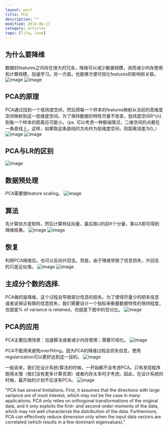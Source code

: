 ```yaml
---
layout: post
title: PCA
description: ""
modified: 2014-06-17
category: articles
tags: [life, love]
---
```


## 为什么要降维
数据的features之间存在很大的冗余，降维可以减少数据规模，进而减少内存使用和计算规模，加速学习。另一方面，也能够方便可视化features的影响和关联。
![image](/assets/post-images/2014-06-17-9508dae6-36b2-4e2d-aa10-dab2f6b6b5c1.png)
![image](/assets/post-images/2014-06-17-fb2de392-7775-4ac2-c9f4-4158e8fe14ae.png)

## PCA的原理
PCA通过找到一个低纬度空间，然后把每一个样本的features映射从当前的高维度空间映射到这一低维度空间。为了保持数据的特性尽量不改变，低纬度空间R^{n}到每一个样本的距离应可能小。（ps. 可以考虑一种极端情况，二维空间的点都在一条直线上，这样，如果取这条直线的方向作为低维度空间，则距离误差为0。）
![image](/assets/post-images/2014-06-17-8232a53a-ef44-42fc-e205-f7d02ad8db13.png)
![image](/assets/post-images/2014-06-17-ada7273f-5d30-4203-f7ba-7d834b6653f4.png)

## PCA与LR的区别

![image](/assets/post-images/2014-06-17-ba8c312b-c698-4d43-ef15-59cde00e0cec.png)

## 数据预处理
PCA需要做feature scaling。
![image](/assets/post-images/2014-06-17-70f781f1-294f-4599-a04a-53686500f60b.png)

## 算法
先计算协方差矩阵，然后计算特征向量，最后取U的前K个分量，乘以X即可得到降维结果。
![image](/assets/post-images/2014-06-17-9d0cc1a7-345f-4d5d-ead4-d2e03db91c38.png)
![image](/assets/post-images/2014-06-17-b4821e6a-c727-4a10-aab8-1b8139392bb1.png)

## 恢复
利用PCA降维后，也可以反向升回去。但是，由于降维导致了信息损失，升回去的只是近似值。
![image](/assets/post-images/2014-06-17-adf437c1-1dc1-4011-9207-e53ace68ac69.png)
![image](/assets/post-images/2014-06-17-47760a09-998c-4cf9-db43-e220b9961a45.png)


## 主成分个数的选择.
PCA做的是降维，这个过程会导致部分信息的损失。为了使得尽量少的损失信息或者说保证有限的信息损失，我们需要设计一个指标来衡量数据特性的保持程度，也就是% of variance is retained，也就是下图中的百分比。
![image](/assets/post-images/2014-06-17-9e75e2e0-1fee-45c0-a52a-91a568babdff.png)

## PCA的应用

PCA主要应用场景：加速算法或者减少内存使用；需要可视化。
![image](/assets/post-images/2014-06-17-904639e8-f145-4a0e-95de-ff9b06b2209a.png)

PCA不能用来避免overfitting。因为PCA的降维过程会损失信息，使用regularization可以更好达到这一目的。
![image](/assets/post-images/2014-06-17-905137ac-553a-473a-ab73-519700becfc3.png)

一般说来，我们在设计系统/算法的时候，一开始都不会考虑PCA。只有发现程序跑得太慢（我们没有更多计算资源）或者内存太多时才考虑。因此，在设计系统的时候，最开始的计划不应该有PCA。
![image](/assets/post-images/2014-06-17-1e7047e5-56a4-4c51-ca74-a06d5c63e470.png)


"PCA has several limitations. First, it assumes that the directions with large variance are of most interest, which may not be the case in many applications. PCA only relies on orthogonal transformations of the original data, and it only exploits the first- and second-order moments of the data, which may not well characterize the distribution of the data. Furthermore, PCA can effectively reduce dimension only when the input data vectors are correlated (which results in a few dominant eigenvalues)."
